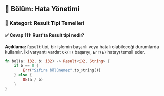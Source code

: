 ## 📘 Bölüm: Hata Yönetimi  
### 🔹 Kategori: Result Tipi Temelleri  
#### ✅ Cevap 111: Rust'ta Result tipi nedir?

**Açıklama:**
`Result` tipi, bir işlemin başarılı veya hatalı olabileceği durumlarda kullanılır. İki varyantı vardır: `Ok(T)` başarıyı, `Err(E)` hatayı temsil eder.

```rust
fn bol(a: i32, b: i32) -> Result<i32, String> {
    if b == 0 {
        Err("Sıfıra bölünemez".to_string())
    } else {
        Ok(a / b)
    }
}
```

